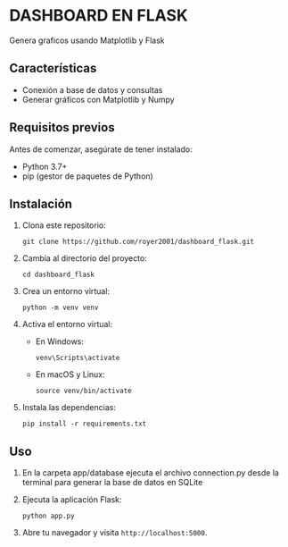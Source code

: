 # DASHBOARD EN FLASK

Genera graficos usando Matplotlib y Flask

## Características

- Conexión a base de datos y consultas
- Generar gráficos con Matplotlib y Numpy

## Requisitos previos

Antes de comenzar, asegúrate de tener instalado:

- Python 3.7+
- pip (gestor de paquetes de Python)

## Instalación

1. Clona este repositorio:
   ```
   git clone https://github.com/royer2001/dashboard_flask.git
   ```

2. Cambia al directorio del proyecto:
   ```
   cd dashboard_flask
   ```

3. Crea un entorno virtual:
   ```
   python -m venv venv
   ```

4. Activa el entorno virtual:
   - En Windows:
     ```
     venv\Scripts\activate
     ```
   - En macOS y Linux:
     ```
     source venv/bin/activate
     ```

5. Instala las dependencias:
   ```
   pip install -r requirements.txt
   ```

## Uso

1. En la carpeta app/database ejecuta el archivo connection.py desde la terminal para generar la base de datos en SQLite

2. Ejecuta la aplicación Flask:
   ```
   python app.py
   ```

3. Abre tu navegador y visita `http://localhost:5000`.